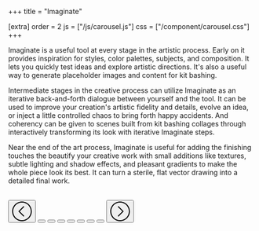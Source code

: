 +++
title = "Imaginate"

[extra]
order = 2
js = ["/js/carousel.js"]
css = ["/component/carousel.css"]
+++

Imaginate is a useful tool at every stage in the artistic process. Early on it provides inspiration for styles, color palettes, subjects, and composition. It lets you quickly test ideas and explore artistic directions. It's also a useful way to generate placeholder images and content for kit bashing.

Intermediate stages in the creative process can utilize Imaginate as an iterative back-and-forth dialogue between yourself and the tool. It can be used to improve your creation's artistic fidelity and details, evolve an idea, or inject a little controlled chaos to bring forth happy accidents. And coherency can be given to scenes built from kit bashing collages through interactively transforming its look with iterative Imaginate steps.

Near the end of the art process, Imaginate is useful for adding the finishing touches the beautify your creative work with small additions like textures, subtle lighting and shadow effects, and pleasant gradients to make the whole piece look its best. It can turn a sterile, flat vector drawing into a detailed final work.

<!--
Illustrate a use case:
1. Hand draw a sketch of a scene
2. Generate several scenes to get inspiration for the color palette
3. Sample from those scenes and use the vector tools to ink sketch
4. Iteratively improve the fidelity
5. Inpaint to replace an element in the scene
6. Outpaint to extend the scene
-->

<section id="imaginate-creative-concepts-carousel" class="carousel center window-size-2" data-carousel>
	<div class="carousel-slide">
		<img src="https://files.keavon.com/-/PerfumedNiceRhinoceros/capture.png" alt="" data-carousel-image />
		<img src="https://files.keavon.com/-/UnwrittenFrankHeterodontosaurus/capture.png" alt="" data-carousel-image />
		<img src="https://files.keavon.com/-/BlindBiodegradableAlaskajingle/capture.png" alt="" data-carousel-image />
		<img src="https://files.keavon.com/-/DigitalElatedVicuna/capture.png" alt="" data-carousel-image />
		<img src="https://files.keavon.com/-/ThreadbareIncredibleFlycatcher/capture.png" alt="" data-carousel-image />
		<img src="https://files.keavon.com/-/NaughtyGracefulSquirrel/capture.png" alt="" data-carousel-image />
		<img src="https://files.keavon.com/-/BrownSuburbanMacaw/capture.png" alt="" data-carousel-image />
		<img src="https://files.keavon.com/-/AbsoluteAwkwardGrouse/capture.png" alt="" data-carousel-image />
	</div>
	<div class="screenshot-details">
		<div class="carousel-controls">
			<button class="direction prev" data-carousel-prev>
				<svg width="40" height="40" viewBox="0 0 40 40" xmlns="http://www.w3.org/2000/svg">
					<path d="M20,0C8.95,0,0,8.95,0,20c0,11.05,8.95,20,20,20c11.05,0,20-8.95,20-20C40,8.95,31.05,0,20,0z M20,38c-9.93,0-18-8.07-18-18S10.07,2,20,2s18,8.07,18,18S29.93,38,20,38z" />
					<polygon points="24.71,10.71 23.29,9.29 12.59,20 23.29,30.71 24.71,29.29 15.41,20" />
				</svg>
			</button>
			<button class="dot active" data-carousel-dot></button>
			<button class="dot" data-carousel-dot></button>
			<button class="dot" data-carousel-dot></button>
			<button class="dot" data-carousel-dot></button>
			<button class="dot" data-carousel-dot></button>
			<button class="dot" data-carousel-dot></button>
			<button class="dot" data-carousel-dot></button>
			<button class="direction next" data-carousel-next>
				<svg width="40" height="40" viewBox="0 0 40 40" xmlns="http://www.w3.org/2000/svg">
					<path d="M20,0C8.95,0,0,8.95,0,20c0,11.05,8.95,20,20,20c11.05,0,20-8.95,20-20C40,8.95,31.05,0,20,0z M20,38c-9.93,0-18-8.07-18-18S10.07,2,20,2s18,8.07,18,18S29.93,38,20,38z" />
					<polygon points="16.71,9.29 15.29,10.71 24.59,20 15.29,29.29 16.71,30.71 27.41,20" />
				</svg>
			</button>
		</div>
	</div>
</section>
